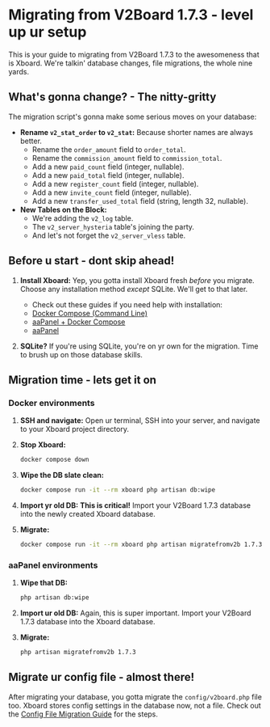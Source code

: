 # Migrating from V2Board 1.7.3 -  level up ur setup

This is your guide to migrating from V2Board 1.7.3 to the awesomeness that is Xboard. We're talkin' database changes, file migrations, the whole nine yards.

## What's gonna change?  -  The nitty-gritty

The migration script's gonna make some serious moves on your database:

* **Rename `v2_stat_order` to `v2_stat`:**  Because shorter names are always better.
    * Rename the `order_amount` field to `order_total`.
    * Rename the `commission_amount` field to `commission_total`.
    * Add a new `paid_count` field (integer, nullable).
    * Add a new `paid_total` field (integer, nullable).
    * Add a new `register_count` field (integer, nullable).
    * Add a new `invite_count` field (integer, nullable).
    * Add a new `transfer_used_total` field (string, length 32, nullable).
* **New Tables on the Block:** 
   * We're adding the `v2_log` table. 
   * The `v2_server_hysteria` table's joining the party.
   * And let's not forget the `v2_server_vless` table.

##  Before u start  -  dont skip ahead!

1. **Install Xboard:**  Yep, you gotta install Xboard fresh *before* you migrate. Choose any installation method *except* SQLite. We'll get to that later. 

   *  Check out these guides if you need help with installation:
     * [Docker Compose (Command Line)](./docs/docker-compose安装指南.md)
     * [aaPanel + Docker Compose](./docs/aapanel+docker安装指南.md)
     * [aaPanel](./docs/)

2. **SQLite?** If you're using SQLite, you're on yr own for the migration. Time to brush up on those database skills. 

## Migration time -  lets get it on

### Docker environments

1. **SSH and navigate:** Open ur terminal, SSH into your server, and navigate to your Xboard project directory.
2. **Stop Xboard:**

   ```bash
   docker compose down
   ```

3. **Wipe the DB slate clean:** 

   ```bash
   docker compose run -it --rm xboard php artisan db:wipe
   ```

4. **Import yr old DB:**  **This is critical!** Import your V2Board 1.7.3 database into the newly created Xboard database.

5. **Migrate:** 

   ```bash
   docker compose run -it --rm xboard php artisan migratefromv2b 1.7.3
   ```

###  aaPanel environments

1. **Wipe that DB:**  

   ```bash
   php artisan db:wipe
   ```

2. **Import ur old DB:** Again, this is super important.  Import your V2Board 1.7.3 database into the Xboard database.

3. **Migrate:**

   ```bash
   php artisan migratefromv2b 1.7.3
   ```

##  Migrate ur config file  -  almost there!

After migrating your database, you gotta migrate the `config/v2board.php` file too.  Xboard stores config settings in the database now, not a file.  Check out the [Config File Migration Guide](./config迁移指南.md) for the steps. 